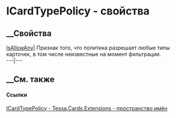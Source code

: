 # ICardTypePolicy - свойства
##  __Свойства
[IsAllowAny](P_Tessa_Cards_Extensions_ICardTypePolicy_IsAllowAny.htm)| Признак
того, что политика разрешает любые типы карточек, в том числе неизвестные на
момент фильтрации.  
---|---  
##  __См. также
#### Ссылки
[ICardTypePolicy - ](T_Tessa_Cards_Extensions_ICardTypePolicy.htm)
[Tessa.Cards.Extensions - пространство имён](N_Tessa_Cards_Extensions.htm)
